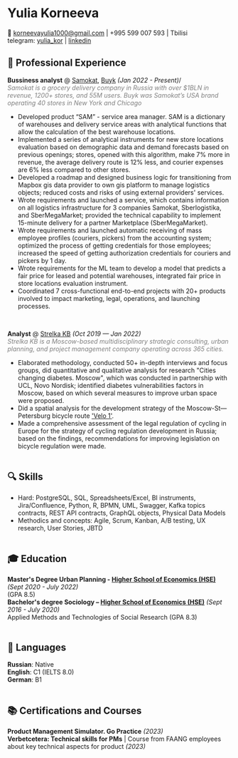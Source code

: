 # Yulia Korneeva
📌 [korneevayulia1000@gmail.com](mailto:korneevayulia1000@gmail.com) | +995 599 007 593 | Tbilisi <br> 
telegram: [yulia_kor](https://t.me/yulia_kor) | [linkedin](https://www.linkedin.com/in/yulia-korneeva-288236173/)

## 🔧 Professional Experience <br>
**Bussiness analyst** @ [Samokat](https://samokat.ru/), [Buyk](https://www.linkedin.com/company/buyk-corp/) _(Jan 2022 - Present)_/ <br>
<span style="color:grey"> _Samokat is a grocery delivery company in Russia with over $1BLN in revenue, 1200+ stores, and 55M users. Buyk was Samokat’s USA brand operating 40 stores in New York and Chicago_ </span> <br>

- Developed product “SAM” - service area manager. SAM is a dictionary of warehouses and delivery service areas with analytical functions that allow the calculation of the best warehouse locations.
- Implemented a series of analytical instruments for new store locations evaluation based on demographic data and demand forecasts based on previous openings; stores, opened with this algorithm, make 7% more in revenue, the average delivery route is 12% less, and courier expenses are 6% less compared to other stores.
- Developed a roadmap and designed business logic for transitioning from Mapbox gis data provider to own gis platform to manage logistics objects; reduced costs and risks of using  external providers' services.
- Wrote requirements and launched a service, which contains information on all logistics infrastructure for 3 companies Samokat, Sberlogistika, and SberMegaMarket; provided the technical capability to implement 15-minute delivery for a partner Marketplace (SberMegaMarket).
- Wrote requirements and launched automatic receiving of mass employee profiles (couriers, pickers) from the accounting system; optimized the process of getting credentials for those employees; increased the speed of getting authorization credentials for couriers and pickers by 1 day.
- Wrote requirements for the ML team to develop a model that predicts a fair price for leased and potential warehouses, integrated fair price in store locations evaluation instrument.
- Coordinated 7 cross-functional end-to-end projects with 20+ products involved to impact marketing, legal, operations, and launching processes.
<br>

**Analyst** @ [Strelka KB](https://landezine-award.com/strelka-kb/) _(Oct 2019 — Jan 2022)_ <br>
<span style="color:grey"> _Strelka KB is a Moscow-based multidisciplinary strategic consulting, urban planning, and project management company operating across 365 cities._ </span> <br>

- Elaborated methodology, conducted 50+ in-depth interviews and focus groups, did quantitative and qualitative analysis for research "Cities changing diabetes. Moscow", which was conducted in partnership with UCL, Novo Nordisk; identified diabetes vulnerabilities factors in Moscow, based on which several measures to improve urban space were proposed.
- Did a spatial analysis for the development strategy of the Moscow-St—Petersburg bicycle route ['Velo 1'](https://velo-1.com).
- Made a comprehensive assessment of the legal regulation of cycling in Europe for the strategy of cycling regulation development in Russia; based on the findings, recommendations for improving legislation on bicycle regulation were made.
<br><br> 

## 🔍 Skills <br>
- Hard: PostgreSQL, SQL, Spreadsheets/Excel, BI instruments, Jira/Confluence, Python, R, BPMN, UML, Swagger, Kafka topics contracts, REST API contracts, GraphQL objects, Physical Data Models
- Methodics and concepts: Agile, Scrum, Kanban, A/B testing, UX research, User Stories, JBTD
<br><br> 

## 🎓 Education <br>

**Master's Degree Urban Planning - [Higher School of Economics (HSE)](https://www.hse.ru/en/info/)** _(Sept 2020 - July 2022)_
<br>
(GPA 8.5)
<br>
**Bachelor's degree Sociology  – [Higher School of Economics (HSE)](https://www.hse.ru/en/info/)** _(Sept 2016 - July 2020)_
<br>
Applied Methods and Technologies of Social Research (GPA 8.3) <br><br> 

## 💬 Languages <br>

**Russian**: Native <br>
**English**: C1 (IELTS 8.0) <br>
**German**: B1
<br><br>

## 📚 Certifications and Courses
**Product Management Simulator. Go Practice** _(2023)_ <br>
**Verbetcetera: Technical skills for PMs** | Course from FAANG employees about key technical aspects for product _(2023)_ <br>



